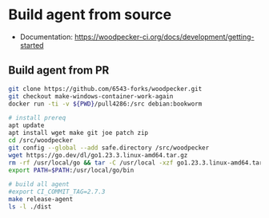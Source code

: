 # Build agent from source

* Documentation: <https://woodpecker-ci.org/docs/development/getting-started>

## Build agent from PR

```bash
git clone https://github.com/6543-forks/woodpecker.git
git checkout make-windows-container-work-again
docker run -ti -v ${PWD}/pull4286:/src debian:bookworm

# install prereq
apt update
apt install wget make git joe patch zip
cd /src/woodpecker
git config --global --add safe.directory /src/woodpecker
wget https://go.dev/dl/go1.23.3.linux-amd64.tar.gz
rm -rf /usr/local/go && tar -C /usr/local -xzf go1.23.3.linux-amd64.tar.gz
export PATH=$PATH:/usr/local/go/bin

# build all agent
#export CI_COMMIT_TAG=2.7.3
make release-agent
ls -l ./dist
```
